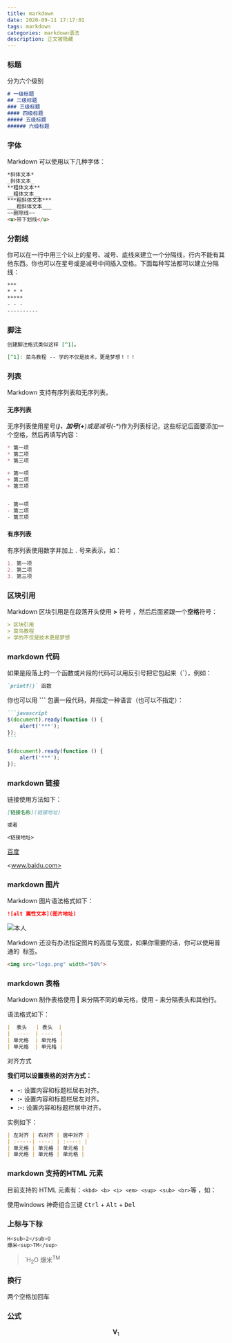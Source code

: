 ```yaml
---
title: markdown
date: 2020-09-11 17:17:01
tags: markdown
categories: markdown语法
description: 正文被隐藏
---
```


### 标题

分为六个级别

```markdown
# 一级标题
## 二级标题
### 三级标题
#### 四级标题
##### 五级标题
###### 六级标题
```

### 字体

Markdown 可以使用以下几种字体：

```markdown
*斜体文本*
_斜体文本_
**粗体文本**
__粗体文本__
***粗斜体文本***
___粗斜体文本___
~~删除线~~
<u>带下划线</u>
```

### 分割线

你可以在一行中用三个以上的星号、减号、底线来建立一个分隔线，行内不能有其他东西。你也可以在星号或是减号中间插入空格。下面每种写法都可以建立分隔线：

```markdown
***
* * *
*****
- - -
----------
```

### 脚注

```markdown
创建脚注格式类似这样 [^1]。

[^1]: 菜鸟教程 -- 学的不仅是技术，更是梦想！！！
```



### 列表

Markdown 支持有序列表和无序列表。

#### 无序列表

无序列表使用星号(*****)、加号(**+**)或是减号(**-**)作为列表标记，这些标记后面要添加一个空格，然后再填写内容：

```markdown
* 第一项
* 第二项
* 第三项

+ 第一项
+ 第二项
+ 第三项


- 第一项
- 第二项
- 第三项
```

#### 有序列表

有序列表使用数字并加上 **.** 号来表示，如：

```markdown
1. 第一项
2. 第二项
3. 第三项
```



### 区块引用

Markdown 区块引用是在段落开头使用 **>** 符号 ，然后后面紧跟一个**空格**符号：

```markdown
> 区块引用
> 菜鸟教程
> 学的不仅是技术更是梦想
```

### markdown 代码

如果是段落上的一个函数或片段的代码可以用反引号把它包起来（**`**），例如：

```markdown
`printf()` 函数
```

你也可以用 **```** 包裹一段代码，并指定一种语言（也可以不指定）：

~~~markdown
```javascript
$(document).ready(function () {
    alert('***');
});
```
~~~

```javascript
$(document).ready(function () {
    alert('***');
});
```

### markdown 链接

链接使用方法如下：

```markdown
[链接名称](链接地址)

或者

<链接地址>
```

[百度](www.baidu.com)

<www.baidu.com>

### markdown 图片

Markdown 图片语法格式如下：

```markdown
![alt 属性文本](图片地址)
```
![本人](aaa.jpg)

Markdown 还没有办法指定图片的高度与宽度，如果你需要的话，你可以使用普通的 <img> 标签。

```markdown
<img src="logo.png" width="50%">
```

### markdown 表格

Markdown 制作表格使用 **|** 来分隔不同的单元格，使用 **-** 来分隔表头和其他行。

语法格式如下：

```markdown
|  表头   | 表头  |
|  ----  | ----  |
| 单元格  | 单元格 |
| 单元格  | 单元格 |
```

对齐方式

**我们可以设置表格的对齐方式：**

- **-:** 设置内容和标题栏居右对齐。
- **:-** 设置内容和标题栏居左对齐。
- **:-:** 设置内容和标题栏居中对齐。

实例如下：

```markdown
| 左对齐 | 右对齐 | 居中对齐 |
| :-----| ----: | :----: |
| 单元格 | 单元格 | 单元格 |
| 单元格 | 单元格 | 单元格 |
```

### markdown 支持的HTML 元素

目前支持的 HTML 元素有：`<kbd> <b> <i> <em> <sup> <sub> <br>`等 ，如：

使用windows 神奇组合三键  <kbd>Ctrl</kbd> + <kbd>Alt</kbd> + <kbd>Del</kbd> 

### 上标与下标
```bash
H<sub>2</sub>O
爆米<sup>TM</sup>
```
>`H<sub>2</sub>O  爆米<sup>TM</sup>

### 换行
两个空格加回车

### 公式


$$
\mathbf{V}_1
$$
